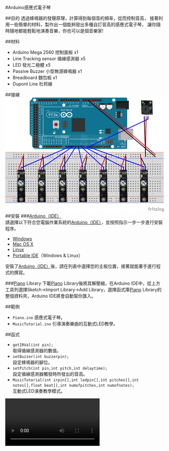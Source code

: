 #Arduino感應式電子琴

##目的
透過蜂鳴器的發聲原理，計算得到每個音的頻率，從而控制音高，
接著利用一些簡單的材料，製作出一個能夠發出多種自訂音高的感應式電子琴，
讓你隨時隨地都能輕鬆地演奏音樂，你也可以是個音樂家!

##材料
* Arduino Mega 2560 控制面板 x1
* Line Tracking sensor 循線感測器 x5  
* LED 發光二極體 x5
* Passive Buzzer 小型無源蜂鳴器 x1  
* Breadboard 麵包板 x1  
* Dupont Line 杜邦線  

##接線
![接線圖](/Piano.png)
##安裝
###[Arduino（IDE）](https://www.arduino.cc/en/Main/Software)   
請選擇以下符合您電腦作業系統的[Arduino（IDE）](https://www.arduino.cc/en/Main/Software)，並按照指示一步一步進行安裝程序。

* [Windows](https://www.arduino.cc/en/Guide/Windows)
* [Mac OS X](https://www.arduino.cc/en/Guide/MacOSX)
* [Linux](https://www.arduino.cc/en/Guide/Linux)
* [Portable IDE](https://www.arduino.cc/en/Guide/PortableIDE)（Windows & Linux）

安裝了[Arduino（IDE）](https://www.arduino.cc/en/Main/Software)後，請在列表中選擇您的主板位置，接著就能著手進行程式的撰寫。

###[Piano](https://github.com/lei851111/hw1115) Library
下載[Piano](https://github.com/lei851111/hw1115) Library後將其解壓縮，在Arduino IDE中，從上方工具列選擇Sketch->Import Library->Add Library，選擇函式庫[Piano](https://github.com/lei851111/hw1115) Library的整個資料夾，Arduino IDE將會自動幫你匯入。

##範例
* `Piano.ino` 感應式電子琴。  
* `MusicTutorial.ino` 引導演奏樂曲的互動式LED教學。

##函式
* `getIRVal(int pin);`   
取得循線感測器的數值。
* `setBuzzer(int buzzerpin);`   
設定蜂鳴器的腳位。
* `setPitch(int pin,int pitch,int delaytime);`   
設定循線感測器觸發時所發出的音高。
* `MusicTutorial(int irpin[],int ledpin[],int pitches[],int notes[],float beat[],int numofpitches,int numofnotes);`     
互動式LED演奏教學模式。

![互動式LED演奏教學模式-示範影片](/sample/MusicTutorial/MusicTutorial.mp4)







